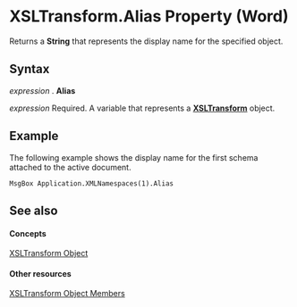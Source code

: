 
# XSLTransform.Alias Property (Word)

Returns a  **String** that represents the display name for the specified object.


## Syntax

 _expression_ . **Alias**

 _expression_ Required. A variable that represents a **[XSLTransform](cccf0383-8b21-0f46-b5b6-9a092599fd76.md)** object.


## Example

The following example shows the display name for the first schema attached to the active document.


```
MsgBox Application.XMLNamespaces(1).Alias
```


## See also


#### Concepts


[XSLTransform Object](cccf0383-8b21-0f46-b5b6-9a092599fd76.md)
#### Other resources


[XSLTransform Object Members](1059d67c-ffde-44f1-bb6c-6525bb8a7147.md)
